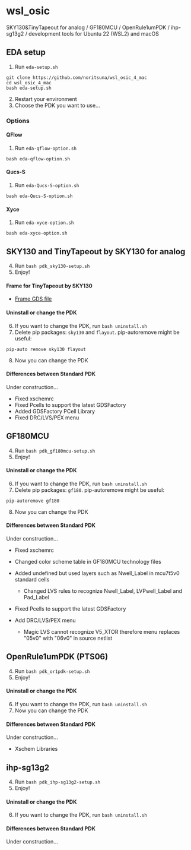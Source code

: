 # wsl_osic

SKY130&TinyTapeout for analog / GF180MCU / OpenRule1umPDK / ihp-sg13g2 / development tools for Ubuntu 22 (WSL2) and macOS

## EDA setup

  1. Run `eda-setup.sh`
```
git clone https://github.com/noritsuna/wsl_osic_4_mac
cd wsl_osic_4_mac
bash eda-setup.sh
```

  2. Restart your environment
  3. Choose the PDK you want to use...


### Options
#### QFlow

  1. Run `eda-qflow-option.sh`

```
bash eda-qflow-option.sh
```


#### Qucs-S

  1. Run `eda-Qucs-S-option.sh`

```
bash eda-Qucs-S-option.sh
```


#### Xyce

  1. Run `eda-xyce-option.sh`

```
bash eda-xyce-option.sh
```


## SKY130 and TinyTapeout by SKY130 for analog
  4. Run `bash pdk_sky130-setup.sh`
  5. Enjoy!

#### Frame for TinyTapeout by SKY130
* [Frame GDS file](TT/gds/tt_um_username_projectname.gds)

#### Uninstall or change the PDK
  6. If you want to change the PDK, run `bash uninstall.sh`
  7. Delete pip packages: `sky130` and `flayout`.
     pip-autoremove might be useful:
```
pip-auto remove sky130 flayout
```
  8. Now you can change the PDK

#### Differences between Standard PDK

Under construction...
* Fixed xschemrc
* Fixed Pcells to support the latest GDSFactory
* Added GDSFactory PCell Library
* Fixed DRC/LVS/PEX menu

## GF180MCU
  4. Run `bash pdk_gf180mcu-setup.sh`
  5. Enjoy!
#### Uninstall or change the PDK
  6. If you want to change the PDK, run `bash uninstall.sh`
  7. Delete pip packages: `gf180`.
     pip-autoremove might be useful:
```
pip-autoremove gf180
```
  8. Now you can change the PDK

#### Differences between Standard PDK

Under construction...

* Fixed xschemrc
* Changed color scheme table in GF180MCU technology files
* Added undefined but used layers such as Nwell_Label in mcu7t5v0 standard cells
  * Changed LVS rules to recognize Nwell_Label, LVPwell_Label and Pad_Label

* Fixed Pcells to support the latest GDSFactory

* Add DRC/LVS/PEX menu
  * Magic LVS cannot recognize V5_XTOR therefore menu replaces "05v0" with "06v0" in source netlist

## OpenRule1umPDK (PTS06)
  4. Run `bash pdk_or1pdk-setup.sh`
  5. Enjoy!
#### Uninstall or change the PDK
  6. If you want to change the PDK, run `bash uninstall.sh`
  7. Now you can change the PDK

#### Differences between Standard PDK

Under construction...

* Xschem Libraries

## ihp-sg13g2
  4. Run `bash pdk_ihp-sg13g2-setup.sh`
  5. Enjoy!
#### Uninstall or change the PDK
  6. If you want to change the PDK, run `bash uninstall.sh`

#### Differences between Standard PDK

Under construction...

